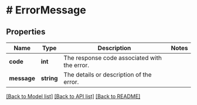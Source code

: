 # # ErrorMessage

## Properties

Name | Type | Description | Notes
------------ | ------------- | ------------- | -------------
**code** | **int** | The response code associated with the error. |
**message** | **string** | The details or description of the error. |

[[Back to Model list]](../../README.md#models) [[Back to API list]](../../README.md#endpoints) [[Back to README]](../../README.md)
